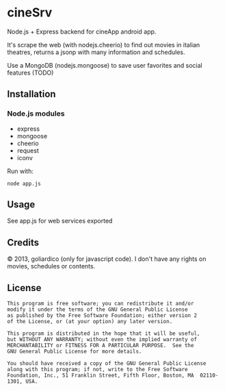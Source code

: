 # cineSrv

Node.js + Express backend for cineApp android app.

It's scrape the web (with nodejs.cheerio) to find out movies in italian theatres, returns a jsonp with many information and schedules.

Use a MongoDB (nodejs.mongoose) to save user favorites and social features (TODO)

## Installation

### Node.js modules
- express
- mongoose
- cheerio
- request
- iconv

Run with:
```
node app.js
```

## Usage

See app.js for web services exported

## Credits

© 2013, goliardico (only for javascript code).
I don't have any rights on movies, schedules or contents.

## License

    This program is free software; you can redistribute it and/or
    modify it under the terms of the GNU General Public License
    as published by the Free Software Foundation; either version 2
    of the License, or (at your option) any later version.

    This program is distributed in the hope that it will be useful,
    but WITHOUT ANY WARRANTY; without even the implied warranty of
    MERCHANTABILITY or FITNESS FOR A PARTICULAR PURPOSE.  See the
    GNU General Public License for more details.

    You should have received a copy of the GNU General Public License
    along with this program; if not, write to the Free Software
    Foundation, Inc., 51 Franklin Street, Fifth Floor, Boston, MA  02110-1301, USA.
